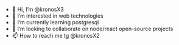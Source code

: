- 👋 Hi, I’m @kronosX3
- 👀 I’m interested in web technologies
- 🌱 I’m currently learning postgresql
- 💞️ I’m looking to collaborate on node/react open-source projects
- 📫 How to reach me tg @kronosX2

<!---
kronosX3/kronosX3 is a ✨ special ✨ repository because its `README.md` (this file) appears on your GitHub profile.
You can click the Preview link to take a look at your changes.
--->
